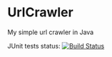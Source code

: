 UrlCrawler
==========

My simple url crawler in Java

JUnit tests status: 
[![Build Status](https://travis-ci.org/yarixxx/UrlCrawler.png)](https://travis-ci.org/yarixxx/UrlCrawler)
